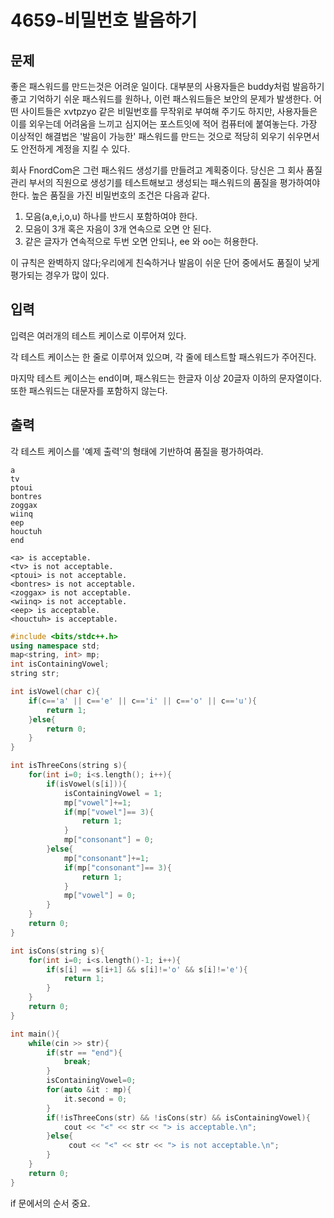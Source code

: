 # 4659-비밀번호 발음하기

## 문제

좋은 패스워드를 만드는것은 어려운 일이다. 대부분의 사용자들은 buddy처럼 발음하기 좋고 기억하기 쉬운 패스워드를 원하나, 이런 패스워드들은 보안의 문제가 발생한다. 어떤 사이트들은 xvtpzyo 같은 비밀번호를 무작위로 부여해 주기도 하지만, 사용자들은 이를 외우는데 어려움을 느끼고 심지어는 포스트잇에 적어 컴퓨터에 붙여놓는다. 가장 이상적인 해결법은 '발음이 가능한' 패스워드를 만드는 것으로 적당히 외우기 쉬우면서도 안전하게 계정을 지킬 수 있다.

회사 FnordCom은 그런 패스워드 생성기를 만들려고 계획중이다. 당신은 그 회사 품질 관리 부서의 직원으로 생성기를 테스트해보고 생성되는 패스워드의 품질을 평가하여야 한다. 높은 품질을 가진 비밀번호의 조건은 다음과 같다.

1. 모음(a,e,i,o,u) 하나를 반드시 포함하여야 한다.
2. 모음이 3개 혹은 자음이 3개 연속으로 오면 안 된다.
3. 같은 글자가 연속적으로 두번 오면 안되나, ee 와 oo는 허용한다.

이 규칙은 완벽하지 않다;우리에게 친숙하거나 발음이 쉬운 단어 중에서도 품질이 낮게 평가되는 경우가 많이 있다.

## 입력

입력은 여러개의 테스트 케이스로 이루어져 있다.

각 테스트 케이스는 한 줄로 이루어져 있으며, 각 줄에 테스트할 패스워드가 주어진다.

마지막 테스트 케이스는 end이며, 패스워드는 한글자 이상 20글자 이하의 문자열이다. 또한 패스워드는 대문자를 포함하지 않는다.

## 출력

각 테스트 케이스를 '예제 출력'의 형태에 기반하여 품질을 평가하여라.

```
a
tv
ptoui
bontres
zoggax
wiinq
eep
houctuh
end
```

```
<a> is acceptable.
<tv> is not acceptable.
<ptoui> is not acceptable.
<bontres> is not acceptable.
<zoggax> is not acceptable.
<wiinq> is not acceptable.
<eep> is acceptable.
<houctuh> is acceptable.
```

```cpp
#include <bits/stdc++.h>
using namespace std;
map<string, int> mp;
int isContainingVowel;
string str;

int isVowel(char c){
    if(c=='a' || c=='e' || c=='i' || c=='o' || c=='u'){
        return 1;
    }else{
        return 0;
    }
}

int isThreeCons(string s){
    for(int i=0; i<s.length(); i++){
        if(isVowel(s[i])){
            isContainingVowel = 1;
            mp["vowel"]+=1;
            if(mp["vowel"]== 3){
                return 1;
            }
            mp["consonant"] = 0;
        }else{
            mp["consonant"]+=1;
            if(mp["consonant"]== 3){
                return 1;
            }
            mp["vowel"] = 0;
        }
    }
    return 0;
}

int isCons(string s){
    for(int i=0; i<s.length()-1; i++){
        if(s[i] == s[i+1] && s[i]!='o' && s[i]!='e'){
            return 1;
        }
    }
    return 0;
}

int main(){
    while(cin >> str){
        if(str == "end"){
            break;
        }
        isContainingVowel=0;
        for(auto &it : mp){
            it.second = 0;
        }
        if(!isThreeCons(str) && !isCons(str) && isContainingVowel){
            cout << "<" << str << "> is acceptable.\n"; 
        }else{
             cout << "<" << str << "> is not acceptable.\n"; 
        }
    }
    return 0;
}
```

if 문에서의 순서 중요.